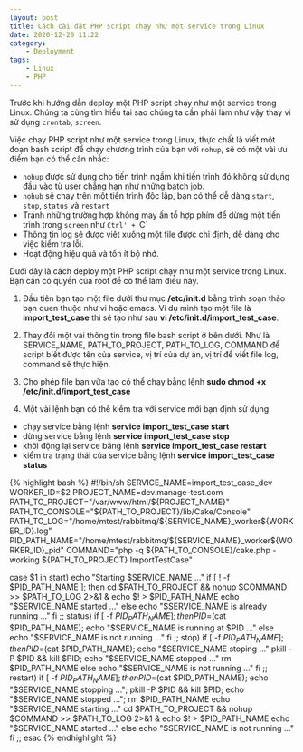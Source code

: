 ```yaml
---
layout: post
title: Cách cài đặt PHP script chạy như một service trong Linux
date: 2020-12-20 11:22
category:
    - Deployment
tags: 
    - Linux
    - PHP
---
```

Trước khi hướng dẫn deploy một PHP script chạy như một service trong Linux.
Chúng ta cùng tìm hiểu tại sao chúng ta cần phải làm như vậy thay vì sử dụng `crontab`, `screen`.

Việc chạy PHP script như một service trong Linux, thực chất là viết một đoạn bash script để chạy chương trình của bạn với `nohup`, sẽ có một vài ưu điểm bạn có thể cân nhắc:
- `nohup` được sử dụng cho tiến trình ngầm khi tiến trình đó không sử dụng đầu vào từ user chẳng hạn như những batch job.
- `nohub` sẽ chạy trên một tiến trình độc lập, bạn có thể dễ dàng `start`, `stop`, `status` và `restart`
- Tránh những trường hợp không may ấn tổ hợp phím để dừng một tiến trình trong `screen` như `Ctrl' + `C`
- Thông tin log sẽ được viết xuống một file được chỉ định, dễ dàng cho việc kiểm tra lỗi.
- Hoạt động hiệu quả và tốn ít bộ nhớ.

Dưới đây là cách deploy một PHP script chạy như một service trong Linux.
Bạn cần có quyền của root để có thể làm điều này.
1. Đầu tiên bạn tạo một file dưới thư mục **/etc/init.d** bằng trình soạn thảo bạn quen thuộc như vi hoặc emacs. Ví dụ mình tạo một file là **import_test_case** thì sẽ tạo như sau **vi /etc/init.d/import_test_case**.

2. Thay đổi một vài thông tin trong file bash script ở bên dưới. Như là SERVICE_NAME, PATH_TO_PROJECT, PATH_TO_LOG, COMMAND để script biết được tên của service, vị trí của dự án, vị trí để viết file log, command sẽ thực hiện.

3. Cho phép file bạn vừa tạo có thể chạy bằng lệnh **sudo chmod +x /etc/init.d/import_test_case**

4. Một vài lệnh bạn có thể kiểm tra với service mới bạn định sử dụng

- chạy service bằng lệnh **service import_test_case start**
- dừng service bằng lệnh **service import_test_case stop**
- khởi động lại service bằng lệnh **service import_test_case restart**
- kiểm tra trạng thái của service bằng lệnh **service import_test_case status**

{% highlight bash %}
#!/bin/sh
SERVICE_NAME=import_test_case_dev
WORKER_ID=$2
PROJECT_NAME=dev.manage-test.com
PATH_TO_PROJECT="/var/www/html/${PROJECT_NAME}"
PATH_TO_CONSOLE="${PATH_TO_PROJECT}/lib/Cake/Console"
PATH_TO_LOG="/home/mtest/rabbitmq/${SERVICE_NAME}_worker${WORKER_ID}.log"
PID_PATH_NAME="/home/mtest/rabbitmq/${SERVICE_NAME}_worker${WORKER_ID}_pid"
COMMAND="php -q ${PATH_TO_CONSOLE}/cake.php -working ${PATH_TO_PROJECT} ImportTestCase"

case $1 in
    start)
        echo "Starting $SERVICE_NAME ..."
        if [ ! -f $PID_PATH_NAME ]; then
            cd $PATH_TO_PROJECT && nohup $COMMAND >> $PATH_TO_LOG 2>&1 &
            echo $! > $PID_PATH_NAME
            echo "$SERVICE_NAME started ..."
        else
            echo "$SERVICE_NAME is already running ..."
        fi
    ;;
    status)
        if [ -f $PID_PATH_NAME ]; then
            PID=$(cat $PID_PATH_NAME);
            echo "$SERVICE_NAME is running at $PID ..."
        else
            echo "$SERVICE_NAME is not running ..."
        fi
    ;;
    stop)
        if [ -f $PID_PATH_NAME ]; then
            PID=$(cat $PID_PATH_NAME);
            echo "$SERVICE_NAME stoping ..."
            pkill -P $PID && kill $PID;
            echo "$SERVICE_NAME stopped ..."
            rm $PID_PATH_NAME
        else
            echo "$SERVICE_NAME is not running ..."
        fi
    ;;
    restart)
        if [ -f $PID_PATH_NAME ]; then
            PID=$(cat $PID_PATH_NAME);
            echo "$SERVICE_NAME stopping ...";
            pkill -P $PID && kill $PID;
            echo "$SERVICE_NAME stopped ...";
            rm $PID_PATH_NAME
            echo "$SERVICE_NAME starting ..."
            cd $PATH_TO_PROJECT && nohup $COMMAND >> $PATH_TO_LOG 2>&1 &
            echo $! > $PID_PATH_NAME
            echo "$SERVICE_NAME started ..."
        else
            echo "$SERVICE_NAME is not running ..."
        fi
    ;;
esac
{% endhighlight %}
